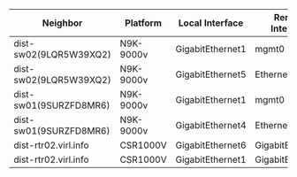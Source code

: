 


| Neighbor | Platform | Local Interface | Remote Interface | Capability | Hold Time |
| -------- | -------- | --------------- | ---------------- | ---------- | --------- |
| dist-sw02(9LQR5W39XQ2) | N9K-9000v | GigabitEthernet1 | mgmt0 | R S C | 178 |
| dist-sw02(9LQR5W39XQ2) | N9K-9000v | GigabitEthernet5 | Ethernet1/3 | R S C | 173 |
| dist-sw01(9SURZFD8MR6) | N9K-9000v | GigabitEthernet1 | mgmt0 | R S C | 171 |
| dist-sw01(9SURZFD8MR6) | N9K-9000v | GigabitEthernet4 | Ethernet1/3 | R S C | 166 |
| dist-rtr02.virl.info | CSR1000V | GigabitEthernet6 | GigabitEthernet6 | R I | 137 |
| dist-rtr02.virl.info | CSR1000V | GigabitEthernet1 | GigabitEthernet1 | R I | 149 |